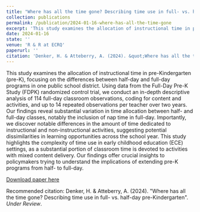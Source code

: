 ```yaml
---
title: "Where has all the time gone? Describing time use in full- vs. half-day pre-Kindergarten"
collection: publications
permalink: /publication/2024-01-16-where-has-all-the-time-gone
excerpt: 'This study examines the allocation of instructional time in pre-Kindergarten (pre-K), focusing on the differences between half-day and full-day programs in one public school district. Using data from the Full-Day Pre-K Study (FDPK) randomized control trial, we conduct an in-depth descriptive analysis of 114 full-day classroom observations, coding for content and activities, and up to 14 repeated observations per teacher over two years. Our findings reveal substantial variation in time allocation between half- and full-day classes, notably the inclusion of nap time in full-day. Importantly, we discover notable differences in the amount of time dedicated to instructional and non-instructional activities, suggesting potential dissimilarities in learning opportunities across the school year. This study highlights the complexity of time use in early childhood education (ECE) settings, as a substantial portion of classroom time is devoted to activities with mixed content delivery. Our findings offer crucial insights to policymakers trying to understand the implications of extending pre-K programs from half- to full-day.'
date: 2024-01-16
state: ''
venue: 'R & R at ECRQ'
paperurl: ''
citation: 'Denker, H. & Atteberry, A. (2024). &quot;Where has all the time gone? Describing time use in full- vs. half-day pre-Kindergarten&quot;. <i>R & R at Early Childhood Research Quarterly</i>.'
---
```


This study examines the allocation of instructional time in pre-Kindergarten (pre-K), focusing on the differences between half-day and full-day programs in one public school district. Using data from the Full-Day Pre-K Study (FDPK) randomized control trial, we conduct an in-depth descriptive analysis of 114 full-day classroom observations, coding for content and activities, and up to 14 repeated observations per teacher over two years. Our findings reveal substantial variation in time allocation between half- and full-day classes, notably the inclusion of nap time in full-day. Importantly, we discover notable differences in the amount of time dedicated to instructional and non-instructional activities, suggesting potential dissimilarities in learning opportunities across the school year. This study highlights the complexity of time use in early childhood education (ECE) settings, as a substantial portion of classroom time is devoted to activities with mixed content delivery. Our findings offer crucial insights to policymakers trying to understand the implications of extending pre-K programs from half- to full-day.


[Download paper here]([http://hannahdenker.github.io/files/WorkingPaper_WhereHasAllTheTimeGone_2021_1027.pdf])

Recommended citation: Denker, H. & Atteberry, A. (2024). "Where has all the time gone? Describing time use in full- vs. half-day pre-Kindergarten". <i>Under Review</i>.
